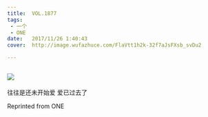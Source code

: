 ```yaml
---
title:	VOL.1877
tags:
 - 一个
 - ONE
date:	2017/11/26 1:40:43
cover:	http://image.wufazhuce.com/FlaVtt1h2k-32f7aJsFXsb_svDu2

---
```

![](http://image.wufazhuce.com/FlaVtt1h2k-32f7aJsFXsb_svDu2)
---

往往是还未开始爱 爱已过去了
 
Reprinted from ONE
